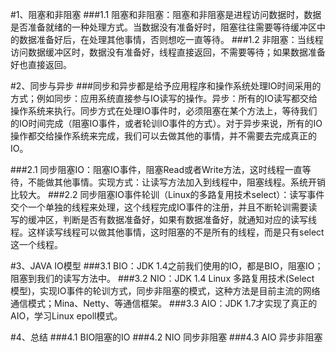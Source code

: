 #1、阻塞和非阻塞
###1.1 阻塞和非阻塞：阻塞和非阻塞是进程访问数据时，数据是否准备就绪的一种处理方式。当数据没有准备好时，阻塞往往需要等待缓冲区中的数据准备好后，在处理其他事情，否则想吃一直等待。
###1.2 非阻塞：当线程访问数据缓冲区时，数据没有准备好，线程直接返回，不需要等待；如果数据准备好也直接返回。

#2、同步与异步
###同步和异步都是给予应用程序和操作系统处理IO时间采用的方式；例如同步：应用系统直接参与IO读写的操作。异步：所有的IO读写都交给操作系统来执行。同步方式在处理IO事件时，必须阻塞在某个方法上，等待我们的IO时间完成（阻塞IO事件，或者轮训IO事件的方式）。对于异步来说，所有的IO操作都交给操作系统来完成，我们可以去做其他的事情，并不需要去完成真正的IO。

###2.1 同步阻塞IO：阻塞IO事件，阻塞Read或者Write方法，这时线程一直等待，不能做其他事情。实现方式：让读写方法加入到线程中，阻塞线程。系统开销比较大。
###2.2 同步阻塞IO事件轮训（Linux的多路复用技术select）：读写事件交个一个单独的线程来处理，这个线程完成IO事件的注册，并且不断轮训需要读写的缓冲区，判断是否有数据准备好，如果有数据准备好，就通知对应的读写线程。这样读写线程可以做其他事情，这时阻塞的不是所有的线程，而是只有select这一个线程。

#3、JAVA IO模型
###3.1 BIO：JDK 1.4之前我们使用的IO，都是BIO，阻塞IO；阻塞到我们的读写方法中。
###3.2 NIO：JDK 1.4 Linux 多路复用技术(Select 模型)，实现IO事件的轮训方式，同步非阻塞的模式，这种方法是目前主流的网络通信模式；Mina、Netty、等通信框架。
###3.3 AIO：JDK 1.7才实现了真正的AIO，学习Linux epoll模式。

#4、总结
###4.1 BIO阻塞的IO
###4.2 NIO 同步非阻塞
###4.3 AIO 异步非阻塞



